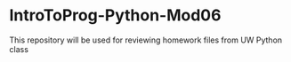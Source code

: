 # IntroToProg-Python-Mod06
This repository will be used for reviewing homework files from UW Python class
